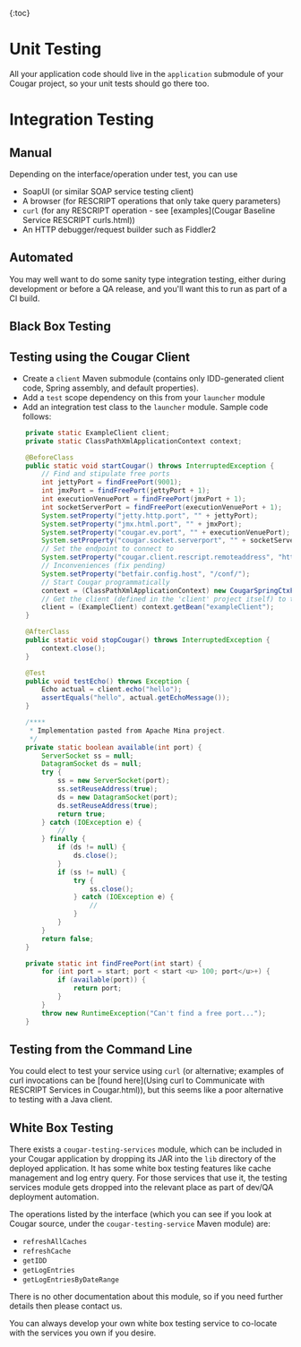 ---
---
{:toc}

# Unit Testing

All your application code should live in the ```application``` submodule of your Cougar project, so your unit tests should go there too.

# Integration Testing

## Manual

Depending on the interface/operation under test, you can use 

* SoapUI (or similar SOAP service testing client)
* A browser (for RESCRIPT operations that only take query parameters)
* ```curl``` (for any RESCRIPT operation - see [examples](Cougar Baseline Service RESCRIPT curls.html))
* An HTTP debugger/request builder such as Fiddler2

## Automated

You may well want to do some sanity type integration testing, either during development or before a QA release, and you'll
want this to run as part of a CI build.

## Black Box Testing 

## Testing using the Cougar Client

* Create a ```client``` Maven submodule (contains only IDD-generated client code, Spring assembly, and default properties).
* Add a ```test``` scope dependency on this from your ```launcher``` module
* Add an integration test class to the ```launcher``` module.  Sample code follows:

```Java
    private static ExampleClient client;
    private static ClassPathXmlApplicationContext context;

    @BeforeClass
    public static void startCougar() throws InterruptedException {
        // Find and stipulate free ports
        int jettyPort = findFreePort(9001);
        int jmxPort = findFreePort(jettyPort + 1);
        int executionVenuePort = findFreePort(jmxPort + 1);
        int socketServerPort = findFreePort(executionVenuePort + 1);
        System.setProperty("jetty.http.port", "" + jettyPort);
        System.setProperty("jmx.html.port", "" + jmxPort);
        System.setProperty("cougar.ev.port", "" + executionVenuePort);
        System.setProperty("cougar.socket.serverport", "" + socketServerPort);
        // Set the endpoint to connect to
        System.setProperty("cougar.client.rescript.remoteaddress", "http://127.0.0.1:" <u> jettyPort </u> "/");
        // Inconveniences (fix pending)
        System.setProperty("betfair.config.host", "/conf/");
        // Start Cougar programmatically 
        context = (ClassPathXmlApplicationContext) new CougarSpringCtxFactoryImpl().create(null);
        // Get the client (defined in the 'client' project itself) to test on
        client = (ExampleClient) context.getBean("exampleClient");
    }

    @AfterClass
    public static void stopCougar() throws InterruptedException {
        context.close();
    }

    @Test
    public void testEcho() throws Exception {
        Echo actual = client.echo("hello");
        assertEquals("hello", actual.getEchoMessage());
    }

    /****
     * Implementation pasted from Apache Mina project.
     */
    private static boolean available(int port) {
        ServerSocket ss = null;
        DatagramSocket ds = null;
        try {
            ss = new ServerSocket(port);
            ss.setReuseAddress(true);
            ds = new DatagramSocket(port);
            ds.setReuseAddress(true);
            return true;
        } catch (IOException e) {
            //
        } finally {
            if (ds != null) {
                ds.close();
            }
            if (ss != null) {
                try {
                    ss.close();
                } catch (IOException e) {
                    //
                }
            }
        }
        return false;
    }

    private static int findFreePort(int start) {
        for (int port = start; port < start <u> 100; port</u>+) {
            if (available(port)) {
                return port;
            }
        }
        throw new RuntimeException("Can't find a free port...");
    }
```

## Testing from the Command Line

You could elect to test your service using ```curl``` (or alternative; examples of curl invocations can be
[found here](Using curl to Communicate with RESCRIPT Services in Cougar.html)), but this seems like a poor alternative
to testing with a Java client.

## White Box Testing

There exists a ```cougar-testing-services``` module, which can be included in your Cougar application by dropping its
JAR into the ```lib``` directory of the deployed application.   It has some white box testing features like cache management
and log entry query.  For those services that use it, the testing services module gets dropped into the relevant place as
part of dev/QA deployment automation.

The operations listed by the interface (which you can see if you look at Cougar source, under the ```cougar-testing-service``` Maven module) are:

* ```refreshAllCaches```
* ```refreshCache```
* ```getIDD```
* ```getLogEntries```
* ```getLogEntriesByDateRange```

There is no other documentation about this module, so if you need further details then please contact us.

You can always develop your own white box testing service to co-locate with the services you own if you desire.